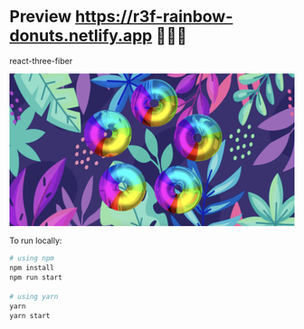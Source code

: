 # Preview https://r3f-rainbow-donuts.netlify.app 🌈🌈🌈

react-three-fiber

![](https://raw.githubusercontent.com/emmelleppi/r3f-rainbow-donuts/master/Screenshot.jpg)

To run locally:
```bash
# using npm
npm install 
npm run start

# using yarn
yarn 
yarn start
```
